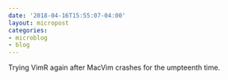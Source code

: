 ```yaml
---
date: '2018-04-16T15:55:07-04:00'
layout: micropost
categories:
- microblog
- blog
---
```


Trying VimR again after MacVim crashes for the umpteenth time.


